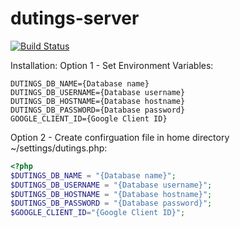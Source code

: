 # dutings-server
[![Build Status](https://travis-ci.org/amorr037/dutings-server.svg?branch=master)](https://travis-ci.org/amorr037/dutings-server)

Installation:
Option 1 - Set Environment Variables:
```
DUTINGS_DB_NAME={Database name}
DUTINGS_DB_USERNAME={Database username}
DUTINGS_DB_HOSTNAME={Database hostname}
DUTINGS_DB_PASSWORD={Database password}
GOOGLE_CLIENT_ID={Google Client ID}
```

Option 2 - Create confirguation file in home directory ~/settings/dutings.php:
```php
<?php
$DUTINGS_DB_NAME = "{Database name}";
$DUTINGS_DB_USERNAME = "{Database username}";
$DUTINGS_DB_HOSTNAME = "{Database hostname}";
$DUTINGS_DB_PASSWORD = "{Database password}";
$GOOGLE_CLIENT_ID="{Google Client ID}";
```